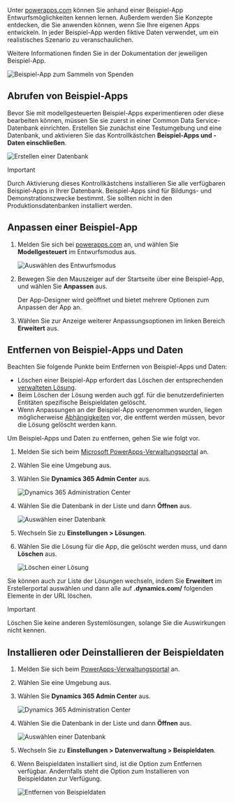 Unter [powerapps.com](https://powerapps.com) können Sie anhand einer Beispiel-App Entwurfsmöglichkeiten kennen lernen. Außerdem werden Sie Konzepte entdecken, die Sie anwenden können, wenn Sie Ihre eigenen Apps entwickeln. In jeder Beispiel-App werden fiktive Daten verwendet, um ein realistisches Szenario zu veranschaulichen.

Weitere Informationen finden Sie in der Dokumentation der jeweiligen Beispiel-App.

![Beispiel-App zum Sammeln von Spenden](../media/fundraiser-app1.png)

## <a name="get-sample-apps"></a>Abrufen von Beispiel-Apps

Bevor Sie mit modellgesteuerten Beispiel-Apps experimentieren oder diese bearbeiten können, müssen Sie sie zuerst in einer Common Data Service-Datenbank einrichten. Erstellen Sie zunächst eine Testumgebung und eine Datenbank, und aktivieren Sie das Kontrollkästchen **Beispiel-Apps und -Daten einschließen**.

![Erstellen einer Datenbank](../media/create-database1.png)

> [!IMPORTANT]
> Durch Aktivierung dieses Kontrollkästchens installieren Sie alle verfügbaren Beispiel-Apps in Ihrer Datenbank. Beispiel-Apps sind für Bildungs- und Demonstrationszwecke bestimmt. Sie sollten nicht in den Produktionsdatenbanken installiert werden.

## <a name="customize-a-sample-app"></a>Anpassen einer Beispiel-App

1. Melden Sie sich bei [powerapps.com](https://powerapps.com) an, und wählen Sie **Modellgesteuert** im Entwurfsmodus aus.

    ![Auswählen des Entwurfsmodus](../media/choose-design-mode.png)

2. Bewegen Sie den Mauszeiger auf der Startseite über eine Beispiel-App, und wählen Sie **Anpassen** aus.

    Der App-Designer wird geöffnet und bietet mehrere Optionen zum Anpassen der App an.

3. Wählen Sie zur Anzeige weiterer Anpassungsoptionen im linken Bereich **Erweitert** aus.

## <a name="remove-sample-apps-and-data"></a>Entfernen von Beispiel-Apps und Daten 
Beachten Sie folgende Punkte beim Entfernen von Beispiel-Apps und Daten:

- Löschen einer Beispiel-App erfordert das Löschen der entsprechenden [verwalteten Lösung](https://docs.microsoft.com/dynamics365/customer-engagement/developer/uninstall-delete-solution).
- Beim Löschen der Lösung werden auch ggf. für die benutzerdefinierten Entitäten spezifische Beispieldaten gelöscht.
- Wenn Anpassungen an der Beispiel-App vorgenommen wurden, liegen möglicherweise [Abhängigkeiten](https://docs.microsoft.com/dynamics365/customer-engagement/developer/dependency-tracking-solution-components) vor, die entfernt werden müssen, bevor die Lösung gelöscht werden kann.

Um Beispiel-Apps und Daten zu entfernen, gehen Sie wie folgt vor.

1. Melden Sie sich beim [Microsoft PowerApps-Verwaltungsportal](https://admin.powerapps.com) an.
2. Wählen Sie eine Umgebung aus.
3. Wählen Sie **Dynamics 365 Admin Center** aus.

    ![Dynamics 365 Administration Center](../media/admin-center.png)

4. Wählen Sie die Datenbank in der Liste und dann **Öffnen** aus.

    ![Auswählen einer Datenbank](../media/select-database.png)

5. Wechseln Sie zu **Einstellungen \> Lösungen**.
6. Wählen Sie die Lösung für die App, die gelöscht werden muss, und dann **Löschen** aus.

    ![Löschen einer Lösung](../media/delete-solution.png)

Sie können auch zur Liste der Lösungen wechseln, indem Sie **Erweitert** im Erstellerportal auswählen und dann alle auf **.dynamics.com/** folgenden Elemente in der URL löschen.

> [!IMPORTANT]
> Löschen Sie keine anderen Systemlösungen, solange Sie die Auswirkungen nicht kennen.

## <a name="install-or-uninstall-sample-data"></a>Installieren oder Deinstallieren der Beispieldaten
1. Melden Sie sich beim [PowerApps-Verwaltungsportal](https://admin.powerapps.com) an.
1. Wählen Sie eine Umgebung aus.
1. Wählen Sie **Dynamics 365 Admin Center** aus.

    ![Dynamics 365 Administration Center](../media/admin-center.png)

1. Wählen Sie die Datenbank in der Liste und dann **Öffnen** aus.

    ![Auswählen einer Datenbank](../media/select-database.png)

1. Wechseln Sie zu **Einstellungen \> Datenverwaltung \> Beispieldaten**.
1. Wenn Beispieldaten installiert sind, ist die Option zum Entfernen verfügbar. Andernfalls steht die Option zum Installieren von Beispieldaten zur Verfügung.

    ![Entfernen von Beispieldaten](../media/remove-sample-data.png)
